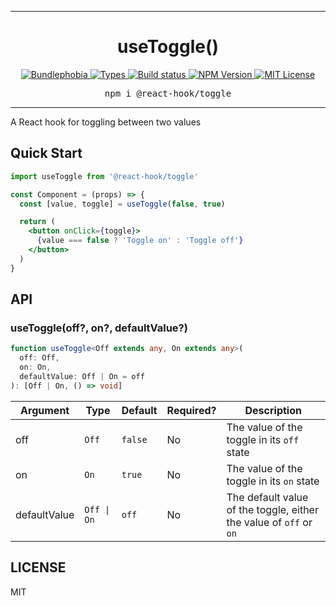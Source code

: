 <hr>
<div align="center">
  <h1 align="center">
    useToggle()
  </h1>
</div>

<p align="center">
  <a href="https://bundlephobia.com/result?p=@react-hook/toggle">
    <img alt="Bundlephobia" src="https://img.shields.io/bundlephobia/minzip/@react-hook/toggle?style=for-the-badge&labelColor=24292e">
  </a>
  <a aria-label="Types" href="https://www.npmjs.com/package/@react-hook/toggle">
    <img alt="Types" src="https://img.shields.io/npm/types/@react-hook/toggle?style=for-the-badge&labelColor=24292e">
  </a>
  <a aria-label="Build status" href="https://travis-ci.com/jaredLunde/react-hook">
    <img alt="Build status" src="https://img.shields.io/travis/com/jaredLunde/react-hook?style=for-the-badge&labelColor=24292e">
  </a>
  <a aria-label="NPM version" href="https://www.npmjs.com/package/@react-hook/toggle">
    <img alt="NPM Version" src="https://img.shields.io/npm/v/@react-hook/toggle?style=for-the-badge&labelColor=24292e">
  </a>
  <a aria-label="License" href="https://jaredlunde.mit-license.org/">
    <img alt="MIT License" src="https://img.shields.io/npm/l/@react-hook/toggle?style=for-the-badge&labelColor=24292e">
  </a>
</p>

<pre align="center">npm i @react-hook/toggle</pre>
<hr>

A React hook for toggling between two values

## Quick Start

```jsx harmony
import useToggle from '@react-hook/toggle'

const Component = (props) => {
  const [value, toggle] = useToggle(false, true)

  return (
    <button onClick={toggle}>
      {value === false ? 'Toggle on' : 'Toggle off'}
    </button>
  )
}
```

## API

### useToggle(off?, on?, defaultValue?)

```ts
function useToggle<Off extends any, On extends any>(
  off: Off,
  on: On,
  defaultValue: Off | On = off
): [Off | On, () => void]
```

| Argument     | Type       | Default | Required? | Description                                                        |
| ------------ | ---------- | ------- | --------- | ------------------------------------------------------------------ |
| off          | `Off`      | `false` | No        | The value of the toggle in its `off` state                         |
| on           | `On`       | `true`  | No        | The value of the toggle in its `on` state                          |
| defaultValue | `Off \| On` | `off`   | No        | The default value of the toggle, either the value of `off` or `on` |

## LICENSE

MIT
